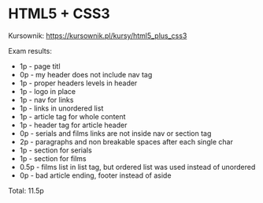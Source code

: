 HTML5 + CSS3
============

Kursownik: https://kursownik.pl/kursy/html5_plus_css3

Exam results:
  * 1p   - page titl
  * 0p   - my header does not include nav tag
  * 1p   - proper headers levels in header
  * 1p   - logo in place
  * 1p   - nav for links
  * 1p   - links in unordered list
  * 1p   - article tag for whole content
  * 1p   - header tag for article header
  * 0p   - serials and films links are not inside nav or section tag
  * 2p   - paragraphs and non breakable spaces after each single char
  * 1p   - section for serials
  * 1p   - section for films
  * 0.5p - films list in list tag, but ordered list was used instead of unordered
  * 0p   - bad article ending, footer instead of aside

Total: 11.5p

